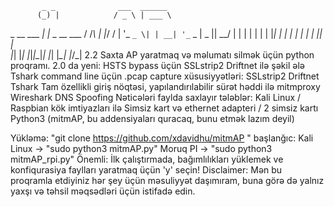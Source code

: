            _ _              ___  ______
          (_) |            / _ \ | ___ \
 _ __ ___  _| |_ _ __ ___ / /_\ \| |_/ /
| '_ ` _ \| | __| '_ ` _ \|  _  ||  __/
| | | | | | | |_| | | | | | | | || |    
|_| |_| |_|_|\__|_| |_| |_\_| |_/\_| 2.2
Saxta AP yaratmaq və məlumatı silmək üçün python proqramı.
2.0 da yeni:
HSTS bypass üçün SSLstrip2
Driftnet ilə şəkil ələ
Tshark command line üçün .pcap capture
xüsusiyyətləri:
SSLstrip2
Driftnet
Tshark
Tam özellikli giriş nöqtəsi, yapılandırılabilir sürət həddi ilə
mitmproxy
Wireshark
DNS Spoofing
Nəticələri faylda saxlayır
tələblər:
Kali Linux / Raspbian kök imtiyazları ilə 
Simsiz kart və ethernet adapteri / 2 simsiz kartı 
Python3 (mitmAP, bu addensiyaları quracaq, bunu etmək lazım deyil)

Yükləmə:
"git clone https://github.com/xdavidhu/mitmAP "
başlanğıc:
Kali Linux -> "sudo python3 mitmAP.py"
Moruq PI -> "sudo python3 mitmAP_rpi.py"
Önemli: İlk çalıştırmada, bağımlılıkları yüklemek ve konfiqurasiya faylları yaratmaq üçün 'y' seçin!
Disclaimer:
Mən bu proqramla etdiyiniz hər şey üçün məsuliyyət daşımıram, buna görə də yalnız yaxşı və təhsil məqsədləri üçün istifadə edin.